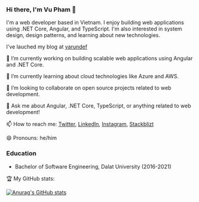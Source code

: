 ### Hi there, I'm Vu Pham 👋

I'm a web developer based in Vietnam. I enjoy building web applications using .NET Core, Angular, and TypeScript. I'm also interested in system design, design patterns, and learning about new technologies.

I've lauched my blog at [varundef](https://www.varundef.com) 

🔭 I’m currently working on building scalable web applications using Angular and .NET Core.

🌱 I’m currently learning about cloud technologies like Azure and AWS.

👯 I’m looking to collaborate on open source projects related to web development.

💬 Ask me about Angular, .NET Core, TypeScript, or anything related to web development!

📫 How to reach me: [Twitter](https://twitter.com/anhvupt), [LinkedIn](https://www.linkedin.com/in/anhvupt), [Instagram](https://www.instagram.com/_anhvupt), [Stackblizt](https://stackblitz.com/@anhvupt)

😄 Pronouns: he/him

### Education

- Bachelor of Software Engineering, Dalat University (2016-2021)

🏆 My GitHub stats:

[![Anurag's GitHub stats](https://github-readme-stats.vercel.app/api?username=anhvupt&show_icons=true&theme=gruvbox)](https://github.com/anuraghazra/github-readme-stats)
